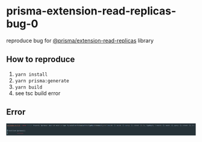 # prisma-extension-read-replicas-bug-0

reproduce bug for [@prisma/extension-read-replicas](https://github.com/prisma/extension-read-replicas) library

## How to reproduce

1. `yarn install`
2. `yarn prisma:generate`
3. `yarn build`
4. see tsc build error

## Error

![img.png](img.png)
